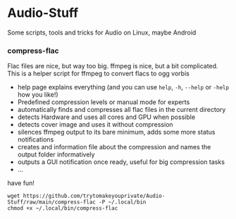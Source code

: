 # Audio-Stuff
Some scripts, tools and tricks for Audio on Linux, maybe Android

### compress-flac

Flac files are nice, but way too big. ffmpeg is nice, but a bit complicated. This is a helper script for ffmpeg to convert flacs to ogg vorbis
- help page explains everything (and you can use `help`, `-h`, `--help` or `-help` how you like!)
- Predefined compression levels or manual mode for experts
- automatically finds and compresses all flac files in the current directory
- detects Hardware and uses all cores and GPU when possible
- detects cover image and uses it without compression
- silences ffmpeg output to its bare minimum, adds some more status notifications
- creates and information file about the compression and names the output folder informatively
- outputs a GUI notification once ready, useful for big compression tasks
- ...

have fun!

```
wget https://github.com/trytomakeyouprivate/Audio-Stuff/raw/main/compress-flac -P ~/.local/bin
chmod +x ~/.local/bin/compress-flac
```
